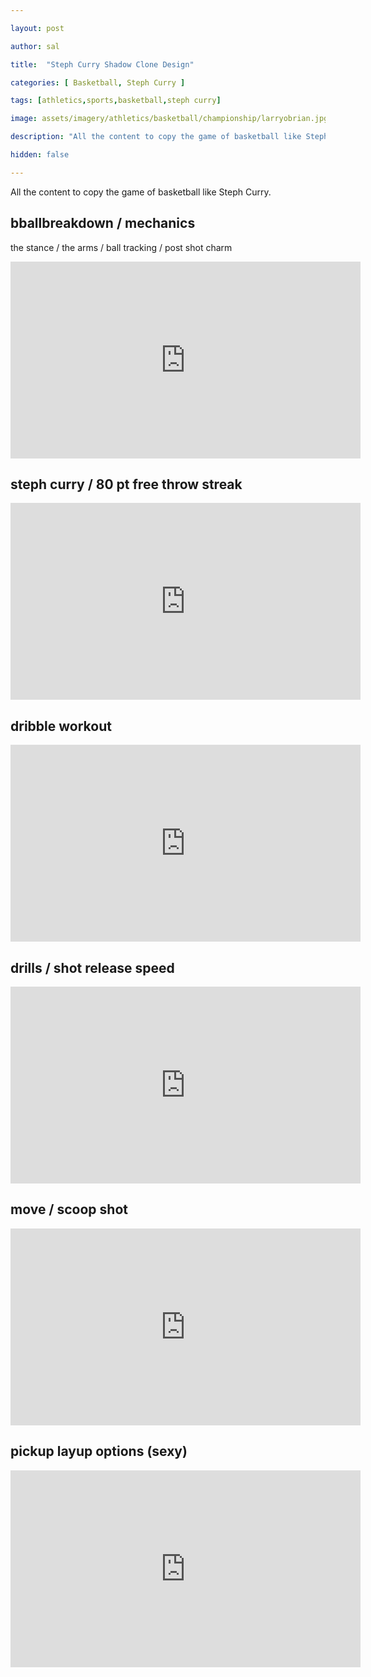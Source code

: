 ```yaml
---

layout: post

author: sal

title:  "Steph Curry Shadow Clone Design"

categories: [ Basketball, Steph Curry ]

tags: [athletics,sports,basketball,steph curry]

image: assets/imagery/athletics/basketball/championship/larryobrian.jpg

description: "All the content to copy the game of basketball like Steph Curry."

hidden: false

---
```


All the content to copy the game of basketball like Steph Curry.

## bballbreakdown / mechanics

the stance / the arms / ball tracking / post shot charm

<iframe width="560" height="315" src="https://www.youtube.com/embed/Lvc8lN6KEA0?si=d9eD1uy6S0yK10df" title="YouTube video player" frameborder="0" allow="accelerometer; autoplay; clipboard-write; encrypted-media; gyroscope; picture-in-picture; web-share" referrerpolicy="strict-origin-when-cross-origin" allowfullscreen></iframe>

## steph curry / 80 pt free throw streak

<iframe width="560" height="315" src="https://www.youtube.com/embed/oJE9mhwO058?si=eMPH_jU4-7qen2CJ" title="YouTube video player" frameborder="0" allow="accelerometer; autoplay; clipboard-write; encrypted-media; gyroscope; picture-in-picture; web-share" referrerpolicy="strict-origin-when-cross-origin" allowfullscreen></iframe>

## dribble workout

<iframe width="560" height="315" src="https://www.youtube.com/embed/rtwd7JXbMpo?si=2zVBl5f9A51BnBs_" title="YouTube video player" frameborder="0" allow="accelerometer; autoplay; clipboard-write; encrypted-media; gyroscope; picture-in-picture; web-share" referrerpolicy="strict-origin-when-cross-origin" allowfullscreen></iframe>

## drills / shot release speed

<iframe width="560" height="315" src="https://www.youtube.com/embed/2-1zFfTDo7w?si=sNTiG8wZ_J0rqOiO" title="YouTube video player" frameborder="0" allow="accelerometer; autoplay; clipboard-write; encrypted-media; gyroscope; picture-in-picture; web-share" referrerpolicy="strict-origin-when-cross-origin" allowfullscreen></iframe>

## move / scoop shot

<iframe width="560" height="315" src="https://www.youtube.com/embed/rTVMdjVB9zU?si=P7lvGcMAK2YoZxSQ" title="YouTube video player" frameborder="0" allow="accelerometer; autoplay; clipboard-write; encrypted-media; gyroscope; picture-in-picture; web-share" referrerpolicy="strict-origin-when-cross-origin" allowfullscreen></iframe>

## pickup layup options (sexy)

<iframe width="560" height="315" src="https://www.youtube.com/embed/7eiwSm3mRLU?si=6srxVdBAS2WYx5gi" title="YouTube video player" frameborder="0" allow="accelerometer; autoplay; clipboard-write; encrypted-media; gyroscope; picture-in-picture; web-share" referrerpolicy="strict-origin-when-cross-origin" allowfullscreen></iframe>
